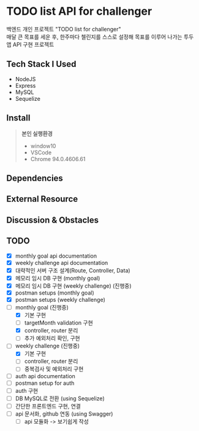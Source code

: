 # TODO list API for challenger

백엔드 개인 프로젝트 "TODO list for challenger"<br>
매달 큰 목표를 세운 후, 한주마다 첼린지를 스스로 설정해 목표를 이루어 나가는 투두 앱 API 구현 프로젝트

## Tech Stack I Used

- NodeJS
- Express
- MySQL
- Sequelize

## Install

> **본인 실행환경**
>
> - window10
> - VSCode
> - Chrome 94.0.4606.61

## Dependencies

## External Resource

## Discussion & Obstacles

## TODO

- [x] monthly goal api documentation
- [x] weekly challenge api documentation
- [x] 대략적인 서버 구조 설계(Route, Controller, Data)
- [x] 메모리 임시 DB 구현 (monthly goal)
- [x] 메모리 임시 DB 구현 (weekly challenge) (진행중)
- [x] postman setups (monthly goal)
- [x] postman setups (weekly challenge)
- [ ] monthly goal (진행중)
  - [x] 기본 구현
  - [ ] targetMonth validation 구현
  - [x] controller, router 분리
  - [ ] 추가 예외처리 확인, 구현
- [ ] weekly challenge (진행중)
  - [x] 기본 구현
  - [ ] controller, router 분리
  - [ ] 중복검사 및 예외처리 구현
- [ ] auth api documentation
- [ ] postman setup for auth
- [ ] auth 구현
- [ ] DB MySQL로 전환 (using Sequelize)
- [ ] 간단한 프론트엔드 구현, 연결
- [ ] api 문서화, github 연동 (using Swagger)
  - [ ] api 모듈화 -> 보기쉽게 작성

